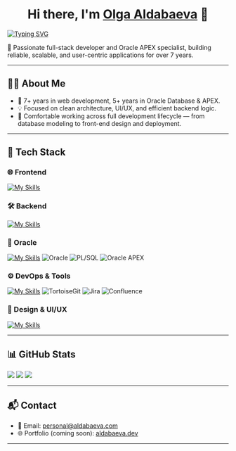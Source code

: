 <h1 align="center">Hi there, I'm <a href="#" target="_blank">Olga Aldabaeva</a> 👋</h1>

[![Typing SVG](https://readme-typing-svg.demolab.com?font=Fira+Code&size=24&pause=1000&color=F7C049&center=true&vCenter=true&width=800&lines=Web+Developer+%7C+Oracle+DB+%26+APEX+Expert+%7C+UI%2FUX;7%2B+Years+in+Web+Dev;5%2B+Years+in+Oracle+Database+%26+APEX)](https://git.io/typing-svg)


🚀 Passionate full-stack developer and Oracle APEX specialist, building reliable, scalable, and user-centric applications for over 7 years.

---

## 👩‍💻 About Me

- 💼 7+ years in web development, 5+ years in Oracle Database & APEX.
- 💡 Focused on clean architecture, UI/UX, and efficient backend logic.
- 🎯 Comfortable working across full development lifecycle — from database modeling to front-end design and deployment.

---

## 🧰 Tech Stack

### 🌐 Frontend
[![My Skills](https://skillicons.dev/icons?i=html,css,js,nodejs,json,xml,api&perline=10)](https://skillicons.dev)

### 🛠️ Backend
[![My Skills](https://skillicons.dev/icons?i=nodejs,mysql&perline=10)](https://skillicons.dev)

### 🧱 Oracle
[![My Skills](https://skillicons.dev/icons?i=oracle)](https://skillicons.dev)
![Oracle](https://img.shields.io/badge/Oracle%20Database-F80000?logo=oracle&logoColor=white&style=flat-square)
![PL/SQL](https://img.shields.io/badge/PL%2FSQL-F80000?logo=oracle&logoColor=white&style=flat-square)
![Oracle APEX](https://img.shields.io/badge/Oracle%20APEX-336791?logo=apacherocketmq&logoColor=white&style=flat-square)

### ⚙️ DevOps & Tools
[![My Skills](https://skillicons.dev/icons?i=git,github,gitlab,docker,postman&perline=10)](https://skillicons.dev)
![TortoiseGit](https://img.shields.io/badge/TortoiseGit-2C2C2C?logo=git&logoColor=white&style=flat-square)
![Jira](https://img.shields.io/badge/Jira-0052CC?logo=jira&logoColor=white&style=flat-square)
![Confluence](https://img.shields.io/badge/Confluence-172B4D?logo=confluence&logoColor=white&style=flat-square)

### 🎨 Design & UI/UX
[![My Skills](https://skillicons.dev/icons?i=figma&perline=10)](https://skillicons.dev)

---

## 📊 GitHub Stats

![](https://github-profile-summary-cards.vercel.app/api/cards/stats?username=aldabaeva&theme=solarized_dark)
![](https://github-profile-summary-cards.vercel.app/api/cards/most-commit-language?username=aldabaeva&theme=solarized_dark)
![](https://github-profile-summary-cards.vercel.app/api/cards/repos-per-language?username=aldabaeva&theme=solarized_dark)

---

## 📬 Contact

- 📧 Email: [personal@aldabaeva.com](mailto:personal@aldabaeva.com)
- 🌐 Portfolio (coming soon): [aldabaeva.dev](https://aldabaeva.dev)

---
